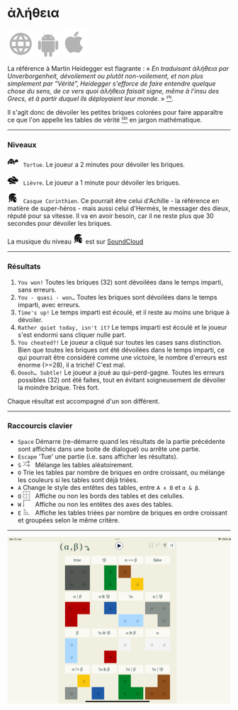 # ἀλήθεια

[![WWW](assets/svg/internet-svgrepo-com.svg)](https://aletheia.cthiebaud.com/) 
[![Android App Store](assets/svg/android-svgrepo-com.svg)](https://play.google.com/apps/testing/com.cthiebaud.aletheia.twa)
[![Apple App Store](assets/svg/Apple_logo_grey.svg)](https://apps.apple.com/us/app/aletheia-by-%C3%A6quologica/id6476017817)

La référence à Martin Heidegger est flagrante : « <i>En traduisant ἀλήθεια par Unverborgenheit, dévoilement ou plutôt non-voilement, et non plus simplement par “Vérité”, Heidegger s'efforce de faire entendre quelque chose du sens, de ce vers quoi ἀλήθεια faisait signe, même à l'insu des Grecs, et à partir duquel ils déployaient leur monde.</i> » [⁽¹⁾](https://fr.wikipedia.org/wiki/Al%C3%A8theia_dans_la_philosophie_de_Martin_Heidegger).

Il s'agit donc de dévoiler les petites briques colorées pour faire apparaître ce que l'on appelle les tables de vérité [⁽²⁾](https://fr.wikipedia.org/wiki/Table_de_v%C3%A9rit%C3%A9) en jargon mathématique.

--- 

### Niveaux

<img src="svg/tortoise-fill-svgrepo-com.svg" class="qwe" alt="Tortoise" style="width: 24px; height: 24px;">&nbsp;&nbsp;&nbsp;`Tortue`. Le joueur a 2 minutes pour dévoiler les briques.

<img src="svg/hare-fill-svgrepo-com.svg" class="qwe" alt="Hare" style="width: 24px; height: 24px;">&nbsp;&nbsp;&nbsp;`Lièvre`. Le joueur a 1 minute pour dévoiler les briques.

<img src="svg/ancient-greek-helmet-1-svgrepo-com.svg" class="qwe" alt="Achilles" style="width: 24px; height: 24px;">&nbsp;&nbsp;&nbsp;`Casque Corinthien`. Ce pourrait être celui d'Achille - la référence en matière de super-héros - mais aussi celui d'Hermès, le messager des dieux, réputé pour sa vitesse. Il va en avoir besoin, car il ne reste plus que 30 secondes pour dévoiler les briques.

La musique du niveau <img src="svg/ancient-greek-helmet-1-svgrepo-com.svg" alt="Achilles" style="width: 24px; height: 24px;">
est sur [SoundCloud](https://soundcloud.com/christophe-thiebaud/aletheia?si=83569a3c774e4cdf84c684e74478af34&utm_source=clipboard&utm_medium=text&utm_campaign=social_sharing)

--- 

### Résultats

1. `You won!` Toutes les briques (32) sont dévoilées dans le temps imparti, sans erreurs.
2. `You - quasi - won…` Toutes les briques sont dévoilées dans le temps imparti, avec erreurs.
3. `Time's up!` Le temps imparti est écoulé, et il reste au moins une brique à dévoiler.
4. `Rather quiet today, isn't it?` Le temps imparti est écoulé et le joueur s'est endormi sans cliquer nulle part.
5. `You cheated?!` Le joueur a cliqué sur toutes les cases sans distinction. Bien que toutes les briques ont été dévoilées dans le temps imparti, ce qui pourrait être considéré comme une victoire, le nombre d'erreurs est énorme (>=28), il a triché! C'est mal.
6. `Ooooh… Subtle!` Le joueur a joué au qui-perd-gagne. Toutes les erreurs possibles (32) ont été faites, tout en évitant soigneusement de dévoiler la moindre brique. Très fort.

Chaque résultat est accompagné d'un son différent.

--- 

### Raccourcis clavier

* `Space` Démarre (re-démarre quand les résultats de la partie précédente sont affichés dans une boite de dialogue) ou arrête une partie.
* `Escape` 'Tue' une partie (i.e. sans afficher les résultats).
* `S` <img src="svg/b-shuffle.svg" class="qwe" style="width: auto; height: 16px;">&nbsp;&nbsp;&nbsp;Mélange les tables aléatoirement.
* `O` Trie les tables par nombre de briques en ordre croissant, ou mélange les couleurs si les tables sont déjà triées.
* `A` Change le style des entêtes des tables, entre `𝖠 ∧ 𝖡` et `α & β`.
* `Q` <img src="svg/b-grid.svg" class="qwe" style="width: auto; height: 16px;">&nbsp;&nbsp;&nbsp;Affiche ou non les bords des tables et des celulles.
* `W` <img src="svg/b-axes.svg" class="qwe" style="width: auto; height: 16px;">&nbsp;&nbsp;&nbsp;Affiche ou non les entêtes des axes des tables.
* `E` <img src="svg/b-group.svg" class="qwe" style="width: auto; height: 16px;">&nbsp;&nbsp;&nbsp;Affiche les tables triées par nombre de briques en ordre croissant et groupées selon le même critère.

--- 

![ἀλήθεια](screenshots/iPad10th.png)



